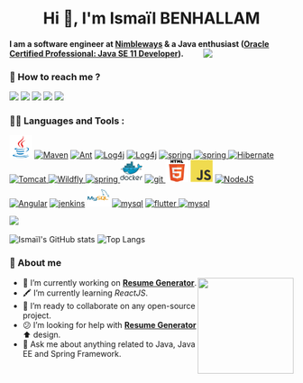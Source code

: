 <h1 align="center">Hi 👋, I'm Ismaïl BENHALLAM</h1>

#### I am a software engineer at [Nimbleways](https://www.nimbleways.com/) & a **Java** enthusiast ([Oracle Certified Professional: Java SE 11 Developer](https://www.credly.com/badges/d464bd8b-1a75-4bf0-b04a-dc888ebf4485)).<img src="https://user-images.githubusercontent.com/36603897/125351783-6a00da00-e358-11eb-807a-09ac1998986d.jpg" width=160 align=right>

### 📱 How to reach me ?
<!-- Gmail -->
[<img src="https://img.shields.io/badge/Gmail-D14836?style=for-the-badge&logo=gmail&logoColor=white" />](mailto://ismailben44@gmail.com)<!-- LinkedIn -->
[<img src="https://img.shields.io/badge/LinkedIn-0077B5?style=for-the-badge&logo=linkedin&logoColor=white" />](https://www.linkedin.com/in/ismailbenhallam/)<!-- Telegram -->
[<img src="https://img.shields.io/badge/Telegram-2CA5E0?style=for-the-badge&logo=telegram&logoColor=white" />](https:///t.me/ismailbenhallam)<!-- Twitter -->
[<img src="https://img.shields.io/badge/Twitter-1DA1F2?style=for-the-badge&logo=twitter&logoColor=white" />](https://twitter.com/ismailbenhallam)<!-- Instagram --> [<img src="https://img.shields.io/badge/Instagram-E4405F?style=for-the-badge&logo=instagram&logoColor=white" />](https://www.instagram.com/ismail.benhallam/)
<!-- StackOverFlow [<img src="https://img.shields.io/badge/Stack_Overflow-FE7A16?style=for-the-badge&logo=stack-overflow&logoColor=white" />](https://stackoverflow.com/users/9296194/isma%c3%afl) -->

### 👩‍💻 Languages and Tools :

<p align="left">
  <!-- Java -->
  <a href="https://www.java.com" target="_blank"> <img src="https://raw.githubusercontent.com/devicons/devicon/master/icons/java/java-original.svg" alt="java" width="40" height="40"/></a>
  <!-- Maven -->
  <a href="https://maven.apache.org/" target="_blank"> <img src="https://cdn.svgporn.com/logos/maven.svg" alt="Maven" width="60" height="30"/></a>
  <!-- Ant -->
  <a href="https://ant.apache.org/" target="_blank"> <img src="https://www.vectorlogo.zone/logos/apache_ant/apache_ant-official.svg" alt="Ant" width="50" height="40"/></a>
  <!-- Junit -->
  <a href="https://junit.org/junit5/" target="_blank"> <img src="https://junit.org/junit4/images/junit5-banner.png" alt="Log4j" width="110" height="35"/></a>
  <!-- Log4J -->
  <a href="https://logging.apache.org/log4j/2.x/" target="_blank"> <img src="https://upload.wikimedia.org/wikipedia/commons/f/f9/Apache_Log4j_Logo.png" alt="Log4j" width="110" height="40"/></a>
  <!-- Spring -->
   <a href="https://spring.io/" target="_blank"> <img src="https://www.vectorlogo.zone/logos/springio/springio-icon.svg" alt="spring" width="40" height="40"/> </a>
  <!-- Struts -->
   <a href="https://struts.apache.org/" target="_blank"> <img src="https://www.vectorlogo.zone/logos/apache_struts/apache_struts-icon.svg" alt="spring" width="40" height="40"/> </a>
  <!-- Hibernate -->
   <a href="https://hibernate.org/" target="_blank"> <img src="https://www.vectorlogo.zone/logos/hibernate/hibernate-icon.svg" alt="Hibernate" width="40" height="40"/> </a>
  <!-- Tomcat -->
   <a href="https://tomcat.apache.org/" target="_blank"> <img src="https://www.vectorlogo.zone/logos/apache_tomcat/apache_tomcat-icon.svg" alt="Tomcat" width="50" height="40"/> </a>
  <!-- Wildfly -->
   <a href="https://www.wildfly.org/" target="_blank"> <img src="https://www.vectorlogo.zone/logos/wildfly/wildfly-icon.svg" alt="Wildfly" width="40" height="40"/> </a>
  <!-- Gradle -->
   <a href="https://gradle.org/" target="_blank"> <img src="https://www.vectorlogo.zone/logos/gradle/gradle-icon.svg" alt="spring" width="40" height="40"/> </a>
  <!-- Docker -->
  <a href="https://www.docker.com/" target="_blank"> <img src="https://raw.githubusercontent.com/devicons/devicon/master/icons/docker/docker-original-wordmark.svg" alt="docker" width="40" height="40"/></a>
  <!-- Git -->
  <a href="https://git-scm.com/" target="_blank"> <img src="https://www.vectorlogo.zone/logos/git-scm/git-scm-icon.svg" alt="git" width="40" height="40"/> </a>
  <!-- HTML -->
  <a href="https://www.w3.org/html/" target="_blank"> <img src="https://raw.githubusercontent.com/devicons/devicon/master/icons/html5/html5-original-wordmark.svg" alt="html5" width="40" height="40"/></a>
  <!-- JS -->
  <a href="https://developer.mozilla.org/en-US/docs/Web/JavaScript" target="_blank"><img src="https://raw.githubusercontent.com/devicons/devicon/master/icons/javascript/javascript-original.svg" alt="javascript" width="40" height="40"/></a>
  <!-- NodeJS -->
  <a href="https://nodejs.org/" target="_blank"><img src="https://www.vectorlogo.zone/logos/nodejs/nodejs-icon.svg" alt="NodeJS" width="40" height="40"/></a>
  <!-- Angular -->
  <a href="https://developer.mozilla.org/en-US/docs/Web/JavaScript" target="_blank"><img src="https://www.vectorlogo.zone/logos/angular/angular-icon.svg" alt="Angular" width="40" height="40"/></a>
  <!-- Jenkins -->
  <a href="https://angular.io/" target="_blank"> <img src="https://www.vectorlogo.zone/logos/jenkins/jenkins-icon.svg" alt="jenkins" width="40" height="40"/></a>
  <!-- MySQL -->
  <a href="https://www.mysql.com/" target="_blank"> <img src="https://raw.githubusercontent.com/devicons/devicon/master/icons/mysql/mysql-original-wordmark.svg" alt="mysql" width="40" height="40"/></a>
  <!-- MongoDB -->
  <a href="https://www.mongodb.com
" target="_blank"> <img src="https://www.vectorlogo.zone/logos/mongodb/mongodb-icon.svg" alt="mysql" width="40" height="40"/></a>
  <!-- Flutter -->
  <a href="https://flutter.dev/" target="_blank"> <img src="https://www.vectorlogo.zone/logos/flutterio/flutterio-icon.svg" alt="flutter" width="40" height="40"/> </a>
  <!-- Jira -->
  <a href="https://www.atlassian.com/fr/software/jira" target="_blank"> <img src="https://www.vectorlogo.zone/logos/atlassian_jira/atlassian_jira-icon.svg" alt="mysql" width="40" height="40"/> </a>

<!-- Profile Views -->
<br/>
  
![](https://komarev.com/ghpvc/?username=ismailbenhallam&label=PROFILE+VIEWS)
  
<!-- Stats --> 
![Ismaïl's GitHub stats](https://github-readme-stats.vercel.app/api?username=ismailbenhallam&hide=stars,prs,issues&theme=graywhite&show_icons=true&include_all_commits=true&count_private=true&show_owner=true) ![Top Langs](https://github-readme-stats.vercel.app/api/top-langs/?username=ismailbenhallam&layout=compact&theme=graywhite)
  
### :bearded_person: About me
 <!-- Octocat --><img align="right" width="170" height="170" src="https://user-images.githubusercontent.com/36603897/133892287-7861577f-75ef-4382-9999-127a209661be.gif" />

- 🔭 I’m currently working on [**Resume Generator**](https://github.com/ismailbenhallam/resume-generator).
- 🖍 I’m currently learning *ReactJS*.
- 👯 I’m ready to collaborate on any open-source project.
- :confused: I’m looking for help with [**Resume Generator**](https://github.com/ismailbenhallam/resume-generator) :arrow_up: design.
- 💬 Ask me about anything related to Java, Java EE and Spring Framework.
<!-- - ⚡ ***Fun*** fact: I read documentations. -->
